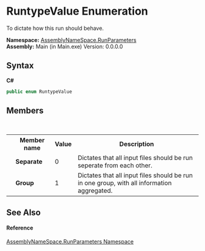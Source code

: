 # RuntypeValue Enumeration
 

To dictate how this run should behave.

**Namespace:**&nbsp;<a href="4763cf1c-e4af-43c5-78fe-6f03f6e2281f">AssemblyNameSpace.RunParameters</a><br />**Assembly:**&nbsp;Main (in Main.exe) Version: 0.0.0.0

## Syntax

**C#**<br />
``` C#
public enum RuntypeValue
```


## Members
&nbsp;<table><tr><th></th><th>Member name</th><th>Value</th><th>Description</th></tr><tr><td /><td target="F:AssemblyNameSpace.RunParameters.RuntypeValue.Separate">**Separate**</td><td>0</td><td>Dictates that all input files should be run seperate from each other.</td></tr><tr><td /><td target="F:AssemblyNameSpace.RunParameters.RuntypeValue.Group">**Group**</td><td>1</td><td>Dictates that all input files should be run in one group, with all information aggregated.</td></tr></table>

## See Also


#### Reference
<a href="4763cf1c-e4af-43c5-78fe-6f03f6e2281f">AssemblyNameSpace.RunParameters Namespace</a><br />